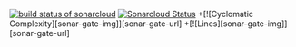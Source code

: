 [![build status of sonarcloud](https://travis-ci.org/aperry567/Triangle567.svg?branch=sonarcloud)](https://travis-ci.org/aperry567/Triangle567)
[![Sonarcloud Status](https://sonarcloud.io/api/project_badges/measure?project=com.lapots.breed.judge:judge-rule-engine&metric=alert_status)](https://sonarcloud.io/dashboard?id=com.lapots.breed.judge:judge-rule-engine)
+[![Cyclomatic Complexity][sonar-gate-img]][sonar-gate-url]
+[![Lines][sonar-gate-img]][sonar-gate-url]
